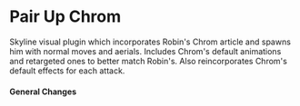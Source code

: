 # Pair Up Chrom 
Skyline visual plugin which incorporates Robin's Chrom article and spawns him with normal moves and aerials. Includes Chrom's default animations and retargeted ones to better match Robin's. Also reincorporates Chrom's default effects for each attack. 

#### General Changes
